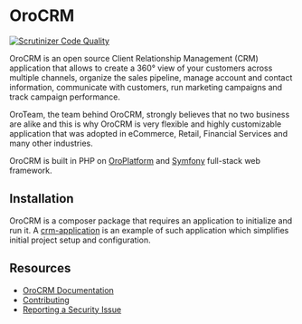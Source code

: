 # OroCRM

[![Scrutinizer Code Quality](https://scrutinizer-ci.com/g/oroinc/crm/badges/quality-score.png?b=master)](https://scrutinizer-ci.com/g/oroinc/crm/?branch=master)

OroCRM is an open source Client Relationship Management (CRM) application that allows to create a 360° view
of your customers across multiple channels, organize the sales pipeline, manage account and contact information,
communicate with customers, run marketing campaigns and track campaign performance.  

OroTeam, the team behind OroCRM, strongly believes that no two business are alike and this is why OroCRM
is very flexible and highly customizable application that was adopted in eCommerce, Retail, Financial Services
and many other industries. 

OroCRM is built in PHP on [OroPlatform](https://github.com/orocrm/platform) and [Symfony](http://symfony.com/) full-stack 
web framework. 

## Installation

OroCRM is a composer package that requires an application to initialize and run it.
A [crm-application](https://github.com/orocrm/crm-application) is an example of such application which
simplifies initial project setup and configuration.

Resources
---------

  * [OroCRM Documentation](https://doc.oroinc.com)
  * [Contributing](https://doc.oroinc.com/community/contribute/)
  * [Reporting a Security Issue](https://doc.oroinc.com/community/report-issues/security/)
